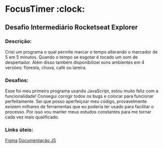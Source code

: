 # FocusTimer :clock:

## Desafio Intermediário Rocketseat Explorer

### Descrição:
Criei um programa o qual permite marcar o tempo alterando o marcador de 5 em 5 minutos. Quando o tempo se esgotar é tocado um som de despertador. 
Além disso também disponibilizei sons ambientes em 4 versões: floresta, chuva, café ou lareira.

### Desafios:
Esse foi meu primeiro programa usando JavaScript, estou muito feliz com a funcionalidade! Consegui corrigir todos os bugs e colocar para funcionar perfeitamente.
Sei que posso aperfeiçoar meu código, provavelmente existem milhares de ferramentas que eu poderia ter usado para facilitar o processo. Por isso vou manter meus estudos constantes para me tornar cada vez mais qualificado.

### Links úteis:

[Figma](https://efficient-sloth-d85.notion.site/FocusTimer-Vers-o-2-0-2e273fa9212a432eae6b51dda3c69594)
[Documentação JS](https://developer.mozilla.org/pt-BR/docs/Web/JavaScript)